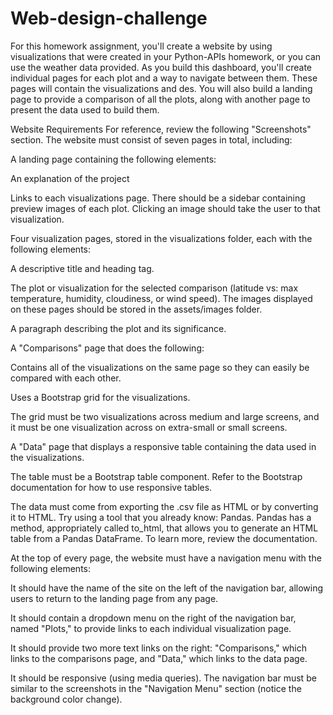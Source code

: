 # Web-design-challenge

For this homework assignment, you'll create a website by using visualizations that were created in your Python-APIs homework, or you can use the weather data provided.
As you build this dashboard, you'll create individual pages for each plot and a way to navigate between them. These pages will contain the visualizations and des. You will also build a landing page to provide a comparison of all the plots, along with another page to present the data used to build them.

Website Requirements
For reference, review the following "Screenshots" section.
The website must consist of seven pages in total, including:


A landing page containing the following elements:


An explanation of the project


Links to each visualizations page. There should be a sidebar containing preview images of each plot. Clicking an image should take the user to that visualization.




Four visualization pages, stored in the visualizations folder, each with the following elements:


A descriptive title and heading tag.


The plot or visualization for the selected comparison (latitude vs: max temperature, humidity, cloudiness, or wind speed). The images displayed on these pages should be stored in the assets/images folder.


A paragraph describing the plot and its significance.




A "Comparisons" page that does the following:


Contains all of the visualizations on the same page so they can easily be compared with each other.


Uses a Bootstrap grid for the visualizations.

The grid must be two visualizations across medium and large screens, and it must be one visualization across on extra-small or small screens.





A "Data" page that displays a responsive table containing the data used in the visualizations.


The table must be a Bootstrap table component. Refer to the Bootstrap documentation for how to use responsive tables.


The data must come from exporting the .csv file as HTML or by converting it to HTML. Try using a tool that you already know: Pandas. Pandas has a method, appropriately called to_html, that allows you to generate an HTML table from a Pandas DataFrame. To learn more, review the documentation.




At the top of every page, the website must have a navigation menu with the following elements:


It should have the name of the site on the left of the navigation bar, allowing users to return to the landing page from any page.


It should contain a dropdown menu on the right of the navigation bar, named "Plots," to provide links to each individual visualization page.


It should provide two more text links on the right: "Comparisons," which links to the comparisons page, and "Data," which links to the data page.


It should be responsive (using media queries). The navigation bar must be similar to the screenshots in the "Navigation Menu" section (notice the background color change).

